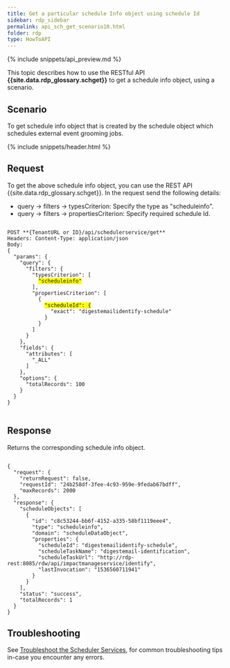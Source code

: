 ```yaml
---
title: Get a particular schedule Info object using schedule Id
sidebar: rdp_sidebar
permalink: api_sch_get_scenario10.html
folder: rdp
type: HowToAPI
---
```


{% include snippets/api_preview.md %}

This topic describes how to use the RESTful API **{{site.data.rdp_glossary.schget}}** to get a schedule info object, using a scenario.

## Scenario

To get schedule info object that is created by the schedule object which schedules external event grooming jobs.

{% include snippets/header.html %}

## Request

To get the above schedule info object, you can use the REST API {{site.data.rdp_glossary.schget}}. In the request send the following details:

* query -> filters -> typesCriterion: Specify the type as "scheduleinfo".
* query -> filters -> propertiesCriterion: Specify required schedule Id.

<pre>
<code>
POST **{TenantURL or ID}/api/schedulerservice/get**
Headers: Content-Type: application/json
Body:
{
  "params": {
    "query": {
      "filters": {
        "typesCriterion": [
          <span style="background-color: #FFFF00">"scheduleinfo"</span>
        ],
        "propertiesCriterion": [
          {
            <span style="background-color: #FFFF00">"scheduleId": {</span>
              "exact": "digestemailidentify-schedule"
            }
          }
        ]
      }
    },
    "fields": {
      "attributes": [
        "_ALL"
      ]
    },
    "options": {
      "totalRecords": 100
    }
  }
}
</code>
</pre>

## Response

Returns the corresponding schedule info object.

<pre><code>
{
  "request": {
    "returnRequest": false,
    "requestId": "24b258df-3fee-4c93-959e-9fedab67bdff",
    "maxRecords": 2000
  },
  "response": {
    "scheduleObjects": [
      {
        "id": "c8c53244-bb6f-4152-a335-58bf1119eee4",
        "type": "scheduleinfo",
        "domain": "scheduleDataObject",
        "properties": {
          "scheduleId": "digestemailidentify-schedule",
          "scheduleTaskName": "digestemail-identification",
          "scheduleTaskUrl": "http://rdp-rest:8085/rdw/api/impactmanageservice/identify",
          "lastInvocation": "1536560711941"
        }
      }
    ],
    "status": "success",
    "totalRecords": 1
  }
}
</code></pre>

## Troubleshooting

See [Troubleshoot the Scheduler Services](api_troubleshoot_sch.html), for common troubleshooting tips in-case you encounter any errors.